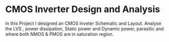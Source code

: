 # CMOS Inverter Design and Analysis
In this Project I designed an CMOS Inveter Schematic and Layout. Analyse the LVS , power dissipation, Static power and Dynamic power, parasitic and where both NMOS & PMOS are in saturation region.

